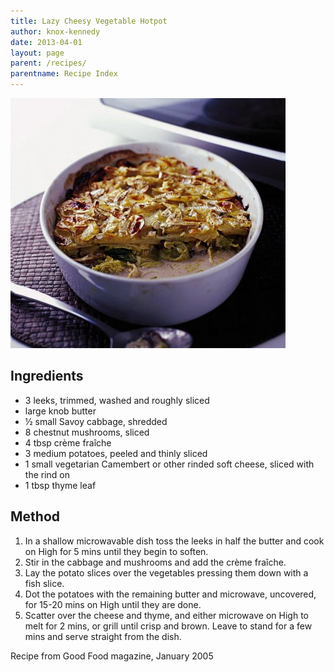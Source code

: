 ```yaml
---
title: Lazy Cheesy Vegetable Hotpot
author: knox-kennedy
date: 2013-04-01
layout: page
parent: /recipes/
parentname: Recipe Index
---
```


![Lazy Cheesy Vegetable Hotpot](lazy-hotpot.jpg)

## Ingredients ##

* 3 leeks, trimmed, washed and roughly sliced
* large knob butter
* ½ small Savoy cabbage, shredded
* 8 chestnut mushrooms, sliced
* 4 tbsp crème fraîche
* 3 medium potatoes, peeled and thinly sliced
* 1 small vegetarian Camembert or other rinded soft cheese, sliced with the rind on
* 1 tbsp thyme leaf


## Method ##

1.    In a shallow microwavable dish toss the leeks in half the butter and cook on High for 5 mins until they begin to soften. 
1. Stir in the cabbage and mushrooms and add the crème fraîche. 
1. Lay the potato slices over the vegetables pressing them down with a fish slice.
1.    Dot the potatoes with the remaining butter and microwave, uncovered, for 15-20 mins on High until they are done. 
1. Scatter over the cheese and thyme, and either microwave on High to melt for 2 mins, or grill until crisp and brown. Leave to stand for a few mins and serve straight from the dish.

Recipe from Good Food magazine, January 2005

